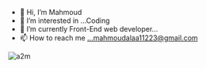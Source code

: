 

- 👋 Hi, I’m Mahmoud
- 👀 I’m interested in ...Coding
- 🌱 I’m currently Front-End web developer...
- 📫 How to reach me ...mahmoudalaa11223@gmail.com
<!-- -what i'm learning now?...yeah ofcourse i'd have still learning something new and now it's php(oop) and mySQL. -->
<!-- - 🌱 I’m currently ... Full Stack(MERN-STACK) -->
<!-- -Now..Iam junior Full-Stack Developer...with more than 2 years experience -->
![a2m](https://github.com/Dawoud2297/Dawoud2297/assets/86451115/dd82d5af-0687-40b1-a117-ad66b12c408b)
